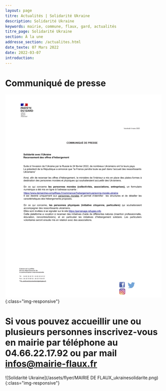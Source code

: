 ```yaml
---
layout: page
titre: Actualités | Solidarité Ukraine
description: Solidarité Ukraine
keywords: mairie, commune, flaux, gard, actualités
titre_page: Solidarité Ukraine
section: À la une
addresse_section: /actualites.html
date_texte: 07 Mars 2022
date: 2022-03-07
introduction: 
---
```


# Communiqué de presse

![Solidarité Ukraine](/assets/flyer/UKRAINE.png){:class="img-responsive"}

# Si vous pouvez accueillir une ou plusieurs personnes inscrivez-vous en mairie par téléphone au 04.66.22.17.92 ou par mail infos@mairie-flaux.fr

![Solidarité Ukraine](/assets/flyer/MAIRIE DE FLAUX_ukrainesolidarite.png){:class="img-responsive"}

